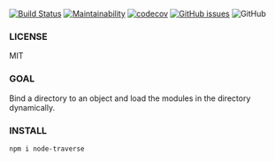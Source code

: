 
[![Build Status](https://www.travis-ci.org/uccu/node-traverse.svg?branch=master)](https://www.travis-ci.org/uccu/node-traverse)
[![Maintainability](https://api.codeclimate.com/v1/badges/d5514d5c92235d5b7d68/maintainability)](https://codeclimate.com/github/uccu/node-traverse/maintainability)
[![codecov](https://codecov.io/gh/uccu/node-traverse/branch/master/graph/badge.svg)](https://codecov.io/gh/uccu/node-traverse)
[![GitHub issues](https://img.shields.io/github/issues/uccu/node-traverse)](https://github.com/uccu/node-traverse/issues)
![GitHub](https://img.shields.io/github/license/uccu/node-traverse)

### LICENSE
MIT

### GOAL
Bind a directory to an object and load the modules in the directory dynamically.

### INSTALL
```javscript
npm i node-traverse
```
